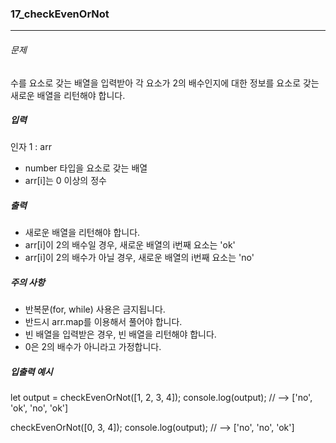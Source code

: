 ### 17_checkEvenOrNot

***

###### 문제 

수를 요소로 갖는 배열을 입력받아 각 요소가 2의 배수인지에 대한 정보를 요소로 갖는 새로운 배열을 리턴해야 합니다.

##### 입력

인자 1 : arr
- number 타입을 요소로 갖는 배열
- arr[i]는 0 이상의 정수

##### 출력

- 새로운 배열을 리턴해야 합니다.
- arr[i]이 2의 배수일 경우, 새로운 배열의 i번째 요소는 'ok'
- arr[i]이 2의 배수가 아닐 경우, 새로운 배열의 i번째 요소는 'no'

##### 주의 사항

- 반복문(for, while) 사용은 금지됩니다.
- 반드시 arr.map를 이용해서 풀어야 합니다.
- 빈 배열을 입력받은 경우, 빈 배열을 리턴해야 합니다.
- 0은 2의 배수가 아니라고 가정합니다.

##### 입출력 예시

let output = checkEvenOrNot([1, 2, 3, 4]);
console.log(output); // --> ['no', 'ok', 'no', 'ok']

checkEvenOrNot([0, 3, 4]);
console.log(output); // --> ['no', 'no', 'ok']